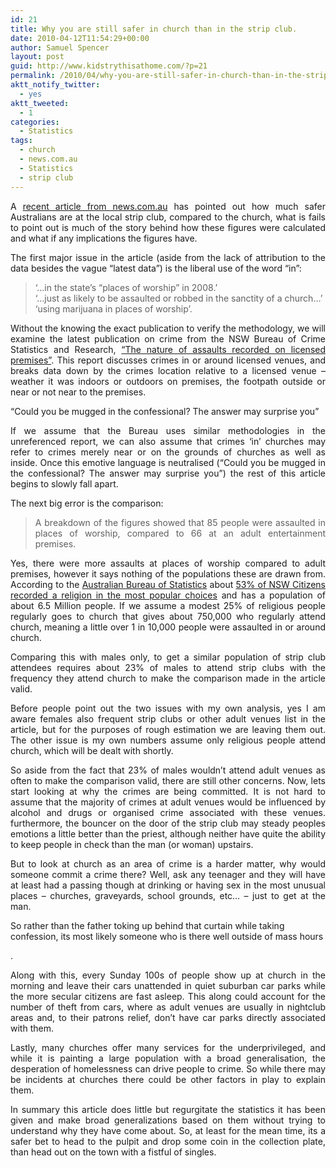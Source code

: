 ```yaml
---
id: 21
title: Why you are still safer in church than in the strip club.
date: 2010-04-12T11:54:29+00:00
author: Samuel Spencer
layout: post
guid: http://www.kidstrythisathome.com/?p=21
permalink: /2010/04/why-you-are-still-safer-in-church-than-in-the-strip-club/
aktt_notify_twitter:
  - yes
aktt_tweeted:
  - 1
categories:
  - Statistics
tags:
  - church
  - news.com.au
  - Statistics
  - strip club
---
```

<p style="text-align: justify;">
  A <a href="http://www.news.com.au/national/aussies-safer-in-a-strip-club-than-a-church-figures-show/story-e6frfkvr-1225852345577">recent article from news.com.au</a> has pointed out how much safer Australians are at the local strip club, compared to the church, what is fails to point out is much of the story behind how these figures were calculated and what if any implications the figures have.
</p>

<p style="text-align: justify;">
  The first major issue in the article (aside from the lack of attribution to the data besides the vague &#8220;latest data&#8221;) is the liberal use of the word &#8220;in&#8221;:
</p>

<blockquote style="text-align: justify;">
  <p>
    &#8216;&#8230;in the state&#8217;s &#8220;places of worship&#8221; in 2008.&#8217;<br /> &#8216;&#8230;just as likely to be assaulted or robbed in the sanctity of a church&#8230;&#8217;<br /> &#8216;using marijuana in places of worship&#8217;.
  </p>
</blockquote>

<p style="text-align: justify;">
  Without the knowing the exact publication to verify the methodology, we will examine the latest publication on crime from the NSW Bureau of Crime Statistics and Research, <a href="http://www.bocsar.nsw.gov.au/lawlink/bocsar/ll_bocsar.nsf/vwFiles/BB43.pdf/$file/BB43.pdf">&#8220;The nature of assaults recorded on licensed premises&#8221;</a>. This report discusses crimes in or around licensed venues, and breaks data down by the crimes location relative to a licensed venue &#8211; weather it was indoors or outdoors on premises, the footpath outside or near or not near to the premises.
  
  <div class="simplePullQuote">
    <p>
      &#8220;Could you be mugged in the confessional? The answer may surprise you&#8221;
    </p>
  </div>
</p>

<p style="text-align: justify;">
  If we assume that the Bureau uses similar methodologies in the unreferenced report, we can also assume that crimes &#8216;in&#8217; churches may refer to crimes merely near or on the grounds of churches as well as inside. Once this emotive language is neutralised (&#8220;Could you be mugged in the confessional? The answer may surprise you&#8221;) the rest of this article begins to slowly fall apart.
</p>

<p style="text-align: justify;">
  The next big error is the comparison:
</p>

<blockquote style="text-align: justify;">
  <p>
    A breakdown of the figures showed that 85 people were assaulted in places of worship, compared to 66 at an adult entertainment premises.
  </p>
</blockquote>

<p style="text-align: justify;">
  Yes, there were more assaults at places of worship compared to adult premises, however it says nothing of the populations these are drawn from. According to the <a href="http://www.abs.gov.au/">Australian Bureau of Statistics</a> about <a href="http://www.censusdata.abs.gov.au/ABSNavigation/prenav/LocationSearch?locationLastSearchTerm=New+South+Wales&locationSearchTerm=New+South+Wales&newarea=1&submitbutton=View+QuickStats+%3E&mapdisplay=on&collection=Census&period=2006&areacode=1&geography=&method=Place+of+Usual+Residence&productlabel=&producttype=QuickStats&topic=&navmapdisplayed=true&javascript=true&breadcrumb=PL&topholder=0&leftholder=0&currentaction=104&action=401&textversion=false&subaction=1">53% of NSW Citizens recorded a religion in the most popular choices</a> and has a population of about 6.5 Million people. If we assume a modest 25% of religious people regularly goes to church that gives about 750,000 who regularly attend church, meaning a little over 1 in 10,000 people were assaulted in or around church.
</p>

<p style="text-align: justify;">
  Comparing this with males only, to get a similar population of strip club attendees requires about 23% of males to attend strip clubs with the frequency they attend church to make the comparison made in the article valid.
</p>

<p style="text-align: justify;">
  Before people point out the two issues with my own analysis, yes I am aware females also frequent strip clubs or other adult venues list in the article, but for the purposes of rough estimation we are leaving them out. The other issue is my own numbers assume only religious people attend church, which will be dealt with shortly.
</p>

<p style="text-align: justify;">
  So aside from the fact that 23% of males wouldn&#8217;t attend adult venues as often to make the comparison valid, there are still other concerns. Now, lets start looking at why the crimes are being committed. It is not hard to assume that the majority of crimes at adult venues would be influenced by alcohol and drugs or organised crime associated with these venues. furthermore, the bouncer on the door of the strip club may steady peoples emotions a little better than the priest, although neither have quite the ability to keep people in check than the man (or woman) upstairs.
</p>

<p style="text-align: justify;">
  But to look at church as an area of crime is a harder matter, why would someone commit a crime there? Well, ask any teenager and they will have at least had a passing though at drinking or having sex in the most unusual places &#8211; churches, graveyards, school grounds, etc&#8230; &#8211; just to get at the man. 
  
  <div class="simplePullQuote">
    <p>
      So rather than the father toking up behind that curtain while taking confession, its most likely someone who is there well outside of mass hours
    </p>
  </div>.
</p>

<p style="text-align: justify;">
  Along with this, every Sunday 100s of people show up at church in the morning and leave their cars unattended in quiet suburban car parks while the more secular citizens are fast asleep. This along could account for the number of theft from cars, where as adult venues are usually in nightclub areas and, to their patrons relief, don&#8217;t have car parks directly associated with them.
</p>

<p style="text-align: justify;">
  Lastly, many churches offer many services for the underprivileged, and while it is painting a large population with a broad generalisation, the desperation of homelessness can drive people to crime. So while there may be incidents at churches there could be other factors in play to explain them.
</p>

<p style="text-align: justify;">
  In summary this article does little but regurgitate the statistics it has been given and make broad generalizations based on them without trying to understand why they have come about. So, at least for the mean time, its a safer bet to head to the pulpit and drop some coin in the collection plate, than head out on the town with a fistful of singles.
</p>